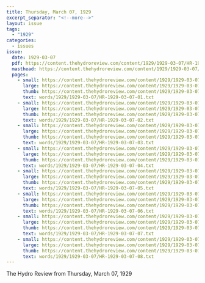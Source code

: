 ```yaml
---
title: Thursday, March 07, 1929
excerpt_separator: "<!--more-->"
layout: issue
tags:
  - "1929"
categories:
  - issues
issue:
  date: 1929-03-07
  pdf: https://content.thehydroreview.com/content/1929/1929-03-07/HR-1929-03-07.pdf
  masthead: https://content.thehydroreview.com/content/1929/1929-03-07/masthead/HR-1929-03-07.jpg
  pages:
    - small: https://content.thehydroreview.com/content/1929/1929-03-07/small/HR-1929-03-07-01.jpg
      large: https://content.thehydroreview.com/content/1929/1929-03-07/large/HR-1929-03-07-01.jpg
      thumb: https://content.thehydroreview.com/content/1929/1929-03-07/thumbnails/HR-1929-03-07-01.jpg
      text: words/1929/1929-03-07/HR-1929-03-07-01.txt
    - small: https://content.thehydroreview.com/content/1929/1929-03-07/small/HR-1929-03-07-02.jpg
      large: https://content.thehydroreview.com/content/1929/1929-03-07/large/HR-1929-03-07-02.jpg
      thumb: https://content.thehydroreview.com/content/1929/1929-03-07/thumbnails/HR-1929-03-07-02.jpg
      text: words/1929/1929-03-07/HR-1929-03-07-02.txt
    - small: https://content.thehydroreview.com/content/1929/1929-03-07/small/HR-1929-03-07-03.jpg
      large: https://content.thehydroreview.com/content/1929/1929-03-07/large/HR-1929-03-07-03.jpg
      thumb: https://content.thehydroreview.com/content/1929/1929-03-07/thumbnails/HR-1929-03-07-03.jpg
      text: words/1929/1929-03-07/HR-1929-03-07-03.txt
    - small: https://content.thehydroreview.com/content/1929/1929-03-07/small/HR-1929-03-07-04.jpg
      large: https://content.thehydroreview.com/content/1929/1929-03-07/large/HR-1929-03-07-04.jpg
      thumb: https://content.thehydroreview.com/content/1929/1929-03-07/thumbnails/HR-1929-03-07-04.jpg
      text: words/1929/1929-03-07/HR-1929-03-07-04.txt
    - small: https://content.thehydroreview.com/content/1929/1929-03-07/small/HR-1929-03-07-05.jpg
      large: https://content.thehydroreview.com/content/1929/1929-03-07/large/HR-1929-03-07-05.jpg
      thumb: https://content.thehydroreview.com/content/1929/1929-03-07/thumbnails/HR-1929-03-07-05.jpg
      text: words/1929/1929-03-07/HR-1929-03-07-05.txt
    - small: https://content.thehydroreview.com/content/1929/1929-03-07/small/HR-1929-03-07-06.jpg
      large: https://content.thehydroreview.com/content/1929/1929-03-07/large/HR-1929-03-07-06.jpg
      thumb: https://content.thehydroreview.com/content/1929/1929-03-07/thumbnails/HR-1929-03-07-06.jpg
      text: words/1929/1929-03-07/HR-1929-03-07-06.txt
    - small: https://content.thehydroreview.com/content/1929/1929-03-07/small/HR-1929-03-07-07.jpg
      large: https://content.thehydroreview.com/content/1929/1929-03-07/large/HR-1929-03-07-07.jpg
      thumb: https://content.thehydroreview.com/content/1929/1929-03-07/thumbnails/HR-1929-03-07-07.jpg
      text: words/1929/1929-03-07/HR-1929-03-07-07.txt
    - small: https://content.thehydroreview.com/content/1929/1929-03-07/small/HR-1929-03-07-08.jpg
      large: https://content.thehydroreview.com/content/1929/1929-03-07/large/HR-1929-03-07-08.jpg
      thumb: https://content.thehydroreview.com/content/1929/1929-03-07/thumbnails/HR-1929-03-07-08.jpg
      text: words/1929/1929-03-07/HR-1929-03-07-08.txt
---
```


The Hydro Review from Thursday, March 07, 1929

<!--more-->


